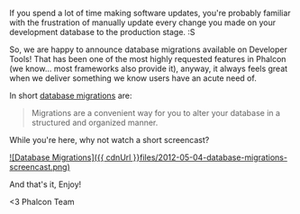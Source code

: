 If you spend a lot of time making software updates, you're probably familiar with the frustration of manually update every change you made on your development database to the production stage. :S

So, we are happy to announce database migrations available on Developer Tools! That has been one of the most highly requested features in Phalcon (we know... most frameworks also provide it), anyway, it always feels great when we deliver something we know users have an acute need of.

In short [database migrations](https://docs.phalconphp.com/en/latest/reference/migrations.html) are:

> Migrations are a convenient way for you to alter your database in a
> structured and organized manner.

While you're here, why not watch a short screencast?

[![Database Migrations]({{ cdnUrl }}files/2012-05-04-database-migrations-screencast.png)](https://vimeo.com/41381817 "Database Migrations - Click to Watch!")

And that's it, Enjoy!

<3 Phalcon Team
